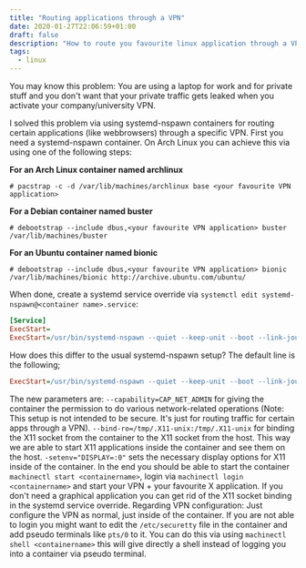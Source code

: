 ```yaml
---
title: "Routing applications through a VPN"
date: 2020-01-27T22:06:59+01:00
draft: false
description: "How to route you favourite linux application through a VPN using systemd-nspawn container"
tags:
  - linux
---
```


You may know this problem: You are using a laptop for work and for private stuff and you don't want that
your private traffic gets leaked when you activate your company/university VPN.

I solved this problem via using systemd-nspawn containers for routing certain applications (like webbrowsers) through a specific VPN. First you need a systemd-nspawn container. On Arch Linux you can achieve this via using one of the following steps:

**For an Arch Linux container named archlinux**
```
# pacstrap -c -d /var/lib/machines/archlinux base <your favourite VPN application>
```

**For a Debian container named buster**
```
# debootstrap --include dbus,<your favourite VPN application> buster /var/lib/machines/buster
```

**For an Ubuntu container named bionic**
```
# debootstrap --include dbus,<your favourite VPN application> bionic /var/lib/machines/bionic http://archive.ubuntu.com/ubuntu/
```

When done, create a systemd service override via `systemctl edit systemd-nspawn@<container name>.service`:
```ini
[Service]
ExecStart=
ExecStart=/usr/bin/systemd-nspawn --quiet --keep-unit --boot --link-journal=try-guest --settings=override --machine=%I --capability=CAP_NET_ADMIN --network-veth --bind-ro=/tmp/.X11-unix:/tmp/.X11-unix --setenv="DISPLAY=:0"
```

How does this differ to the usual systemd-nspawn setup? The default line is the following;
```ini
ExecStart=/usr/bin/systemd-nspawn --quiet --keep-unit --boot --link-journal=try-guest --network-veth -U --settings=override --machine=%i
```

The new parameters are: `--capability=CAP_NET_ADMIN` for giving the container the permission to do various network-related operations (Note: This setup is not intended to be secure. It's just for routing traffic for certain apps through a VPN). `--bind-ro=/tmp/.X11-unix:/tmp/.X11-unix` for binding the X11 socket from the container to the X11 socket from the host. This way we are able to start X11 applications inside the container and see them on the host. `-setenv="DISPLAY=:0"` sets the necessary display options for X11 inside of the container. In the end you should be able to start the container `machinectl start <containername>`, login via `machinectl login <containername>` and start your VPN + your favourite X application. If you don't need a graphical application you can get rid of the X11 socket binding in the systemd service override. Regarding VPN configuration: Just configure the VPN as normal, just inside of the container. If you are not able to login you might want to edit the `/etc/securetty` file in the container and add pseudo terminals like `pts/0` to it. You can do this via using `machinectl shell <containername>` this will give directly a shell instead of logging you into a container via pseudo terminal.
